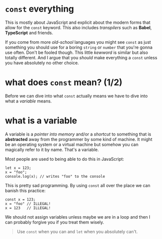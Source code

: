 # `const` everything
This is mostly about JavaScript and explicit about the modern forms that allow for the `const` keyword. This also includes *transpilers* such as **Babel**, **TypeScript** and friends.

If you come from more *old-school* languages you might see `const` as just something you should use for a boring `string` or `number` that you're gonna use often. Don't be fooled though. This little *kewword* is similar but also totally different. And I argue that you *should* make everything a `const` unless you have absolutely no other choice.

# what does `const` mean? (1/2)
Before we can dive into what `const` actually means we have to dive into what a *variable* means.

# what is a variable
A variable is a *pointer into memory* and/or a *shortcut* to something that is **abstracted** away from the programmer by some kind of machine. It might be an operating system or a virtual machine but somehow you can magically refer to it by name. That's a variable.

Most people are used to being able to do this in JavaScript:

    let x = 123;
    x = "foo";
    console.log(x); // writes "foo" to the console

This is pretty sad programming. By using `const` all over the place we can banish this practice:

    const x = 123;
    x = "foo" // ILLEGAL!
    x = 123   // ILLEGAL! 

We should not assign variables unless maybe we are in a loop and then I can probably forgive you if you treat them wisely.

> Use `const` when you can and `let` when you absolutely can't.